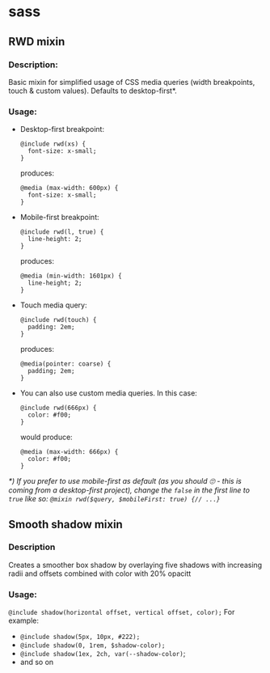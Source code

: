 # sass
## RWD mixin
### Description:
Basic mixin for simplified usage of CSS media queries (width breakpoints, touch & custom values).
Defaults to desktop-first*.

### Usage:
* Desktop-first breakpoint:
  ```
  @include rwd(xs) {
    font-size: x-small;
  }
  ```
  produces: 

  ```
  @media (max-width: 600px) {
    font-size: x-small;
  }
  ```
* Mobile-first breakpoint:
  ```
  @include rwd(l, true) {
    line-height: 2;
  }
  ```
  produces: 
  ```
  @media (min-width: 1601px) {
    line-height; 2;
  }
  ```
* Touch media query:
  ```
  @include rwd(touch) {
    padding: 2em;
  }
  ```
  produces:
  ```
  @media(pointer: coarse) {
    padding; 2em;
  }
  ```
* You can also use custom media queries. In this case: 
  ```
  @include rwd(666px) {
    color: #f00;
  }
  ```
  would produce:
  ```
  @media (max-width: 666px) {
    color: #f00;
  }
  ```

*\*) If you prefer to use mobile-first as default (as you should 🙄 - this is coming from a desktop-first project), change the `false` in the first line to `true` like so: `@mixin rwd($query, $mobileFirst: true) {// ...}`*

## Smooth shadow mixin
### Description
Creates a smoother box shadow by overlaying five shadows with increasing radii and offsets combined with color with 20% opacitt

### Usage:
`@include shadow(horizontal offset, vertical offset, color);`
For example:
* `@include shadow(5px, 10px, #222);`
* `@include shadow(0, 1rem, $shadow-color);`
* `@include shadow(1ex, 2ch, var(--shadow-color)`;
* and so on
